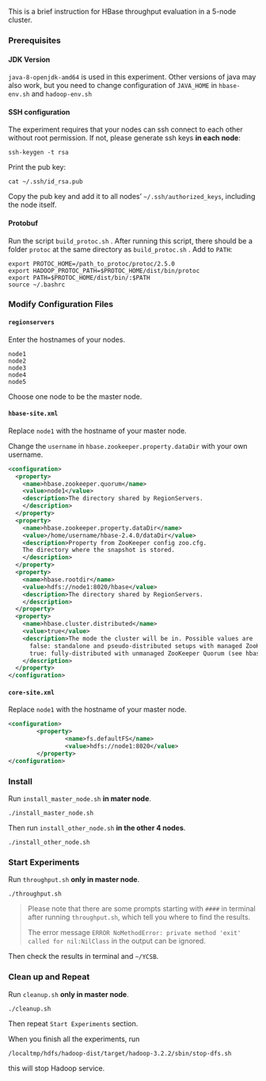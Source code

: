 This is a brief instruction for HBase throughput evaluation in a 5-node cluster.

### Prerequisites

#### JDK Version

`java-8-openjdk-amd64` is used in this experiment. Other versions of java may also work, but you need to change configuration of `JAVA_HOME` in `hbase-env.sh` and  `hadoop-env.sh`

#### SSH configuration

The experiment requires that your nodes can ssh connect to each other without root permission. If not, please generate ssh keys **in each node**:

```shell
ssh-keygen -t rsa
```

Print the pub key:

```shell
cat ~/.ssh/id_rsa.pub
```

Copy the pub key and add it to all nodes’ `~/.ssh/authorized_keys`, including the node itself.

#### Protobuf

Run the script `build_protoc.sh` . After running this script, there should be a folder `protoc` at the same directory as `build_protoc.sh` . Add to `PATH`:  

```shell
export PROTOC_HOME=/path_to_protoc/protoc/2.5.0
export HADOOP_PROTOC_PATH=$PROTOC_HOME/dist/bin/protoc
export PATH=$PROTOC_HOME/dist/bin/:$PATH
source ~/.bashrc
```

### Modify Configuration Files

#### `regionservers`

Enter the hostnames of your nodes.

```
node1
node2
node3
node4
node5
```

Choose one node to be the master node.

#### `hbase-site.xml`

Replace `node1` with the hostname of your master node. 

Change the `username` in `hbase.zookeeper.property.dataDir` with your own username.

```xml
<configuration>
  <property>
    <name>hbase.zookeeper.quorum</name>
    <value>node1</value>
    <description>The directory shared by RegionServers.
    </description>
  </property>
  <property>
    <name>hbase.zookeeper.property.dataDir</name>
    <value>/home/username/hbase-2.4.0/dataDir</value>
    <description>Property from ZooKeeper config zoo.cfg.
    The directory where the snapshot is stored.
    </description>
  </property>
  <property>
    <name>hbase.rootdir</name>
    <value>hdfs://node1:8020/hbase</value>
    <description>The directory shared by RegionServers.
    </description>
  </property>
  <property>
    <name>hbase.cluster.distributed</name>
    <value>true</value>
    <description>The mode the cluster will be in. Possible values are
      false: standalone and pseudo-distributed setups with managed ZooKeeper
      true: fully-distributed with unmanaged ZooKeeper Quorum (see hbase-env.sh)
    </description>
  </property>
</configuration>
```

#### `core-site.xml`

Replace `node1` with the hostname of your master node.

```xml
<configuration>
        <property>
                <name>fs.defaultFS</name>
                <value>hdfs://node1:8020</value>
        </property>
</configuration>
```

### Install

Run `install_master_node.sh` **in mater node**.

``` shell
./install_master_node.sh
```

Then run `install_other_node.sh` **in the other 4 nodes**.

```shell
./install_other_node.sh
```

### Start Experiments

Run `throughput.sh` **only in master node**.

```shell
./throughput.sh
```

> Please note that there are some prompts starting with `####` in terminal after running `throughput.sh`, which tell you where to find the results.
>
> The error message `ERROR NoMethodError: private method 'exit' called for nil:NilClass` in the output can be ignored.

Then check the results in terminal and `~/YCSB`.

### Clean up and Repeat

Run `cleanup.sh` **only in master node**.

```shell
./cleanup.sh
```

Then repeat `Start Experiments` section.

When you finish all the experiments, run 

```shell
/localtmp/hdfs/hadoop-dist/target/hadoop-3.2.2/sbin/stop-dfs.sh
```

 this will stop Hadoop service.